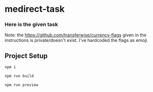 # medirect-task

### Here is the given task

Note: the https://github.com/transferwise/currency-flags given in the instructions is private/doesn't exist. I've hardcoded the flags as emoji.

## Project Setup

```sh
npm i
```

```sh
npm run build
```

```sh
npm run preview
```
